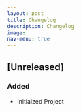 ```yaml
---
layout: post
title: Changelog
description: Changelog
image: 
nav-menu: true
---
```


## [Unreleased]

### Added

- Initialzed Project
